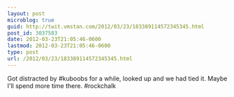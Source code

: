 ```yaml
---
layout: post
microblog: true
guid: http://twit.vmstan.com/2012/03/23/183389114572345345.html
post_id: 3037583
date: 2012-03-23T21:05:46-0600
lastmod: 2012-03-23T21:05:46-0600
type: post
url: /2012/03/23/183389114572345345.html
---
```

Got distracted by #kuboobs for a while, looked up and we had tied it. Maybe I'll spend more time there. #rockchalk
